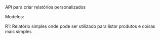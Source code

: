 API para criar relatórios personalizados

Modelos:

R1: Relatório simples onde pode ser utilizado para listar produtos e coisas mais simples

